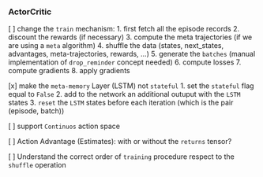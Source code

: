 

### ActorCritic
 
 [ ] change the `train` mechanism:
        1. first fetch all the episode records
        2. discount the rewards (if necessary)
        3. compute the meta trajectories (if we are using a `meta` algorithm)
        4. shuffle the data (states, next_states, advantages, meta-trajectories, rewards, ...)
        5. generate the `batches` (manual implementation of `drop_reminder` concept needed)
        6. compute losses
        7. compute gradients
        8. apply gradients
 
 [x] make the `meta-memory` Layer (LSTM) not `stateful`
        1. set the `stateful` flag equal to `False`
        2. add to the network an additional outuput with the `LSTM` states
        3. `reset` the `LSTM` states before each iteration (which is the pair (episode, batch))
 
 [ ] support `Continuos` action space

 [ ] Action Advantage (Estimates): with or without the `returns` tensor?
 
 [ ] Understand the correct order of `training` procedure respect to the `shuffle` operation
